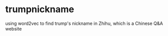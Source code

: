 # trumpnickname
using word2vec to find trump's nickname in Zhihu, which is a Chinese Q&amp;A website
